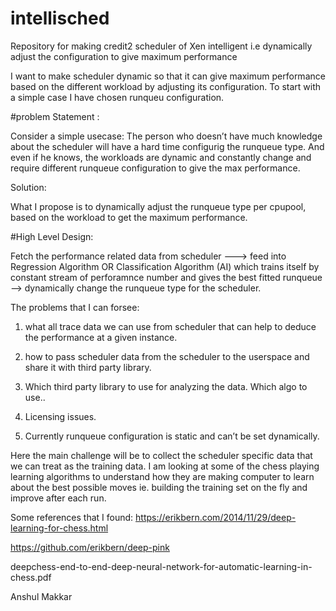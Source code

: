 # intellisched
Repository for making credit2 scheduler of Xen intelligent i.e dynamically adjust the configuration to give maximum performance

I want to make scheduler dynamic so that it can give maximum performance based on the different workload by adjusting its configuration. To start with a simple case I have chosen runqueu configuration.

#problem Statement :

Consider a simple usecase: The person who doesn’t have much knowledge about the scheduler will have a hard time configurig the runqueue type. And even if he knows, the workloads are dynamic and constantly change and require different runqueue configuration to give the max performance.

Solution:

What I propose is to dynamically adjust the runqueue type per cpupool, based on the workload to get the maximum performance.

#High Level Design:

Fetch the performance related data from scheduler ——-> feed into Regression Algorithm OR Classification Algorithm (AI) which trains itself by constant stream of perforamnce number and gives the best fitted runqueue —-> dynamically change the runqueue type for the scheduler.

The problems that I can forsee:

1) what all trace data we can use from scheduler that can help to deduce the performance at a given instance.

2) how to pass scheduler data from the scheduler to the userspace and share it with third party library.

3) Which third party library to use for analyzing the data. Which algo to use..

4) Licensing issues.

5) Currently runqueue configuration is static and can’t be set dynamically.

Here the main challenge will be to collect the scheduler specific data that we can treat as the training data. I am looking at some of the chess playing learning algorithms to understand how they are making computer to learn about the best possible moves ie. building the training set on the fly and improve after each run.

Some references that I found:
https://erikbern.com/2014/11/29/deep-learning-for-chess.html

https://github.com/erikbern/deep-pink

deepchess-end-to-end-deep-neural-network-for-automatic-learning-in-chess.pdf

Anshul Makkar
